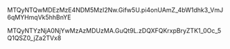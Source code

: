 MTQyNTQwMDEzMzE4NDM5MzI2Nw.Gifw5U.pi4onUAmZ_4bW1dhk3_VmJ6qMYHmqVk5hhBnYE

MTQyNTYzNjA0NjYwMzAzMDUzMA.GuQt9L.zDQXFQKrxpBryZTK1_0Oc_5Q1QSZ0_jZa2TVx8
